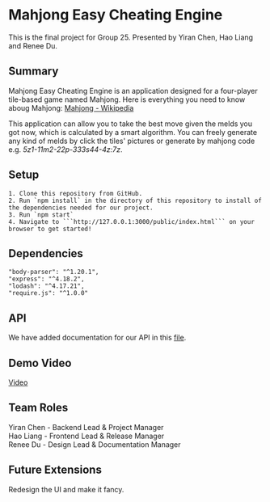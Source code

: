 # Mahjong Easy Cheating Engine
This is the final project for Group 25.
Presented by Yiran Chen, Hao Liang and Renee Du.

## Summary 
Mahjong Easy Cheating Engine is an application designed for a four-player tile-based game named Mahjong.
Here is everything you need to know aboug Mahjong:
[Mahjong - Wikipedia](https://en.wikipedia.org/wiki/Mahjong)

This application can allow you to take the best move given the melds you got now, which is calculated by a smart algorithm. You can freely generate any kind of melds by click the tiles' pictures or generate by mahjong code e.g. *5z1-11m2-22p-333s44-4z:7z*.

## Setup
    1. Clone this repository from GitHub.
    2. Run `npm install` in the directory of this repository to install of the dependencies needed for our project.
    3. Run `npm start`
    4. Navigate to ```http://127.0.0.1:3000/public/index.html``` on your browser to get started!

## Dependencies
    "body-parser": "^1.20.1",  
    "express": "^4.18.2",  
    "lodash": "^4.17.21",  
    "require.js": "^1.0.0"  

## API
We have added documentation for our API in this [file](https://github.com/comp426-2022-fall/a99-team25/docs/api.md).

## Demo Video
[Video](https://www.youtube.com/watch?v=uZ9hkdD3nMM)

## Team Roles
Yiran Chen - Backend Lead & Project Manager  
Hao Liang - Frontend Lead & Release Manager  
Renee Du - Design Lead & Documentation Manager  

## Future Extensions
Redesign the UI and make it fancy.
